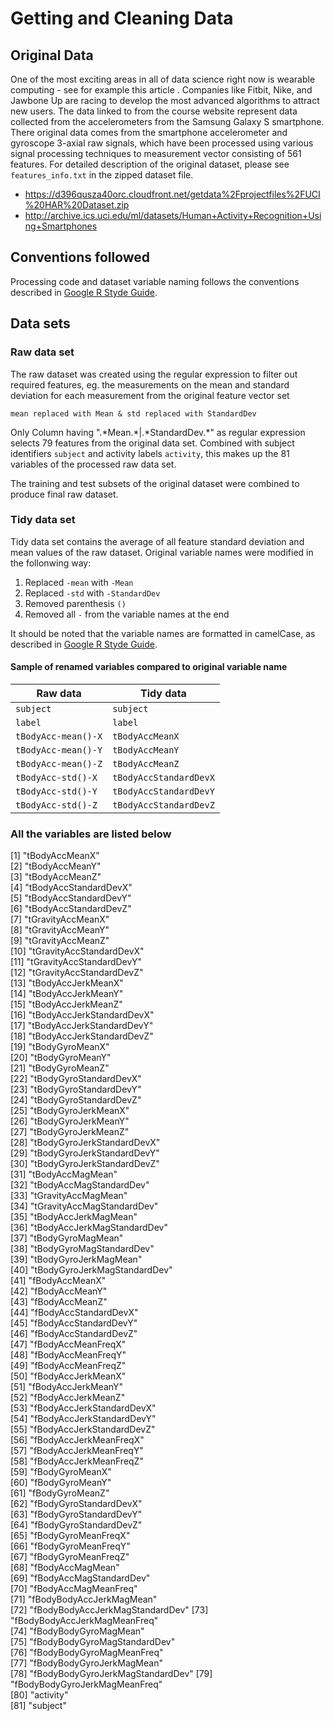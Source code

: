 Getting and Cleaning Data
==============================================================


## Original Data

One of the most exciting areas in all of data science right now is wearable computing - see for example this article . Companies like Fitbit, Nike, and Jawbone Up are racing to develop the most advanced algorithms to attract new users. The data linked to from the course website represent data collected from the accelerometers from the Samsung Galaxy S smartphone. There original data comes from the smartphone accelerometer and gyroscope 3-axial raw signals, which have been processed using various signal processing techniques to measurement vector consisting of 561 features. For detailed description of the original dataset, please see `features_info.txt` in
the zipped dataset file.

- https://d396qusza40orc.cloudfront.net/getdata%2Fprojectfiles%2FUCI%20HAR%20Dataset.zip
- http://archive.ics.uci.edu/ml/datasets/Human+Activity+Recognition+Using+Smartphones


## Conventions followed

Processing code and dataset variable naming follows the conventions described in 
[Google R Styde Guide](http://google-styleguide.googlecode.com/svn/trunk/Rguide.xml).

## Data sets

### Raw data set

The raw dataset was created using the regular expression to filter out required
features, eg. the measurements on the mean and standard deviation for each measurement
from the original feature vector set 

`mean replaced with Mean & std replaced with StandardDev`

Only Column having ".\*Mean.\*|.\*StandardDev.\*" as regular expression selects 79 features from the original data set.
Combined with subject identifiers `subject` and activity labels `activity`, this makes up the
81 variables of the processed raw data set.

The training and test subsets of the original dataset were combined to produce final raw dataset.

### Tidy data set

Tidy data set contains the average of all feature standard deviation and mean values of the raw dataset. 
Original variable names were modified in the follonwing way:

 1. Replaced `-mean` with `-Mean`
 2. Replaced `-std` with `-StandardDev`
 3. Removed parenthesis `()`
 4. Removed all `-` from the variable names at the end


It should be noted that the variable names are formatted in camelCase, as described in 
[Google R Styde Guide](http://google-styleguide.googlecode.com/svn/trunk/Rguide.xml). 

#### Sample of renamed variables compared to original variable name

 Raw data            | Tidy data 
 --------------------|--------------
 `subject`           | `subject`
 `label`             | `label`
 `tBodyAcc-mean()-X` | `tBodyAccMeanX`
 `tBodyAcc-mean()-Y` | `tBodyAccMeanY`
 `tBodyAcc-mean()-Z` | `tBodyAccMeanZ`
 `tBodyAcc-std()-X`  | `tBodyAccStandardDevX`
 `tBodyAcc-std()-Y`  | `tBodyAccStandardDevY`
 `tBodyAcc-std()-Z`  | `tBodyAccStandardDevZ`


### All the variables are listed below


[1] "tBodyAccMeanX"                  
 [2] "tBodyAccMeanY"                  
 [3] "tBodyAccMeanZ"                  
 [4] "tBodyAccStandardDevX"           
 [5] "tBodyAccStandardDevY"           
 [6] "tBodyAccStandardDevZ"           
 [7] "tGravityAccMeanX"               
 [8] "tGravityAccMeanY"               
 [9] "tGravityAccMeanZ"               
[10] "tGravityAccStandardDevX"        
[11] "tGravityAccStandardDevY"        
[12] "tGravityAccStandardDevZ"        
[13] "tBodyAccJerkMeanX"              
[14] "tBodyAccJerkMeanY"              
[15] "tBodyAccJerkMeanZ"              
[16] "tBodyAccJerkStandardDevX"       
[17] "tBodyAccJerkStandardDevY"       
[18] "tBodyAccJerkStandardDevZ"       
[19] "tBodyGyroMeanX"                 
[20] "tBodyGyroMeanY"                 
[21] "tBodyGyroMeanZ"                 
[22] "tBodyGyroStandardDevX"          
[23] "tBodyGyroStandardDevY"          
[24] "tBodyGyroStandardDevZ"          
[25] "tBodyGyroJerkMeanX"             
[26] "tBodyGyroJerkMeanY"             
[27] "tBodyGyroJerkMeanZ"             
[28] "tBodyGyroJerkStandardDevX"      
[29] "tBodyGyroJerkStandardDevY"      
[30] "tBodyGyroJerkStandardDevZ"      
[31] "tBodyAccMagMean"                
[32] "tBodyAccMagStandardDev"         
[33] "tGravityAccMagMean"             
[34] "tGravityAccMagStandardDev"      
[35] "tBodyAccJerkMagMean"            
[36] "tBodyAccJerkMagStandardDev"     
[37] "tBodyGyroMagMean"               
[38] "tBodyGyroMagStandardDev"        
[39] "tBodyGyroJerkMagMean"           
[40] "tBodyGyroJerkMagStandardDev"    
[41] "fBodyAccMeanX"                  
[42] "fBodyAccMeanY"                  
[43] "fBodyAccMeanZ"                  
[44] "fBodyAccStandardDevX"           
[45] "fBodyAccStandardDevY"           
[46] "fBodyAccStandardDevZ"           
[47] "fBodyAccMeanFreqX"              
[48] "fBodyAccMeanFreqY"              
[49] "fBodyAccMeanFreqZ"              
[50] "fBodyAccJerkMeanX"              
[51] "fBodyAccJerkMeanY"              
[52] "fBodyAccJerkMeanZ"              
[53] "fBodyAccJerkStandardDevX"       
[54] "fBodyAccJerkStandardDevY"       
[55] "fBodyAccJerkStandardDevZ"       
[56] "fBodyAccJerkMeanFreqX"          
[57] "fBodyAccJerkMeanFreqY"          
[58] "fBodyAccJerkMeanFreqZ"          
[59] "fBodyGyroMeanX"                 
[60] "fBodyGyroMeanY"                 
[61] "fBodyGyroMeanZ"                 
[62] "fBodyGyroStandardDevX"          
[63] "fBodyGyroStandardDevY"          
[64] "fBodyGyroStandardDevZ"          
[65] "fBodyGyroMeanFreqX"             
[66] "fBodyGyroMeanFreqY"             
[67] "fBodyGyroMeanFreqZ"             
[68] "fBodyAccMagMean"                
[69] "fBodyAccMagStandardDev"         
[70] "fBodyAccMagMeanFreq"            
[71] "fBodyBodyAccJerkMagMean"        
[72] "fBodyBodyAccJerkMagStandardDev" 
[73] "fBodyBodyAccJerkMagMeanFreq"    
[74] "fBodyBodyGyroMagMean"           
[75] "fBodyBodyGyroMagStandardDev"    
[76] "fBodyBodyGyroMagMeanFreq"       
[77] "fBodyBodyGyroJerkMagMean"       
[78] "fBodyBodyGyroJerkMagStandardDev"
[79] "fBodyBodyGyroJerkMagMeanFreq"   
[80] "activity"                       
[81] "subject"


